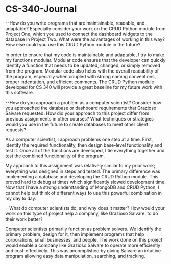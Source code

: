 # CS-340-Journal

--How do you write programs that are maintainable, readable, and adaptable? Especially consider your work on the CRUD Python module from Project One, which you used to connect the dashboard widgets to the database in Project Two. What were the advantages of working in this way? How else could you use this CRUD Python module in the future?

In order to ensure that my code is maintainable and adaptable, I try to make my functions modular. Modular code ensures that the developer can quickly identify a function that needs to be updated, changed, or simply removed from the program. Modular code also helps with the overall readability of the program, especially when coupled with strong naming conventions, proper indentation, and efficient comments. The CRUD Python module developed for CS 340 will provide a great baseline for my future work with this software. 

--How do you approach a problem as a computer scientist? Consider how you approached the database or dashboard requirements that Grazioso Salvare requested. How did your approach to this project differ from previous assignments in other courses? What techniques or strategies would you use in the future to create databases to meet other client requests?

As a computer scientist, I approach problems one step at a time. First, identify the required functionality, then design base-level functionality and test it. Once all of the functions are developed, I tie everything together and test the combined functionality of the program. 

My approach to this assignment was relatively similar to my prior work; everything was designed in steps and tested. The primary difference was implementing a database and developing the CRUD Python module. This proved hard to debug at times which significantly slowed development time. Now that I have a strong understanding of MongoDB and CRUD Python, I cannot help but think of different ways to use this powerful combination in my day to day. 

--What do computer scientists do, and why does it matter? How would your work on this type of project help a company, like Grazioso Salvare, to do their work better?

Computer scientists primarily function as problem solvers. We identify the primary problem, design for it, then implement programs that help corporations, small businesses, and people. The work done on this project would enable a company like Grazioso Salvare to operate more efficiently and cost-effectively. This was accomplished by giving Salvare an intuitive program allowing easy data manipulation, searching, and tracking. 

